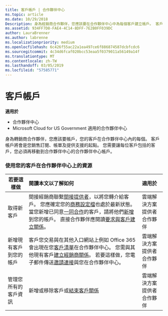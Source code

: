 ```yaml
---
title: 客戶帳戶 | 合作夥伴中心
ms.topic: article
ms.date: 10/29/2018
Description: 身為經銷商合作夥伴，您應該要在合作夥伴中心中為每個客戶建立帳戶。 客戶帳戶將會是您銷售訂閱、帳單及提供支援的起點。
ms.assetid: 934FF7D8-FAE4-4C14-8DFF-7E2B0FF039DC
author: LauraBrenner
ms.author: labrenne
ms.localizationpriority: medium
ms.openlocfilehash: 6c426f55ac22a1ea497ce6f886874587dcbfcdc6
ms.sourcegitcommit: 4c34d6fcaf020bcc53eaa5f0379011a56149a14f
ms.translationtype: MT
ms.contentlocale: zh-TW
ms.lasthandoff: 03/05/2019
ms.locfileid: "57585771"
---
```

# <a name="customer-accounts"></a>客戶帳戶

**適用於**

-  合作夥伴中心
-  Microsoft Cloud for US Government 適用的合作夥伴中心


身為轉銷商合作夥伴，您應該要帳戶，您的客戶在合作夥伴中心內的每個。 客戶帳戶將會是您銷售訂閱、帳單及提供支援的起點。 您需要讓每位客戶包括的客戶，您必須再移動到合作夥伴中心的合作夥伴中心帳戶。

### <a name="resources-for-working-with-your-customers-on-the-partner-center"></a>使用您的客戶在合作夥伴中心上的資源

|**若要這樣做**   |**閱讀本文以了解如何**   |**適用於**|
|-----------------|:----------------------------|:--------------|
|取得新客戶|間接經銷商聯繫[間接提供者](indirect-reseller-tasks-in-partner-center.md)，以將您轉介給客戶。 您應確定您的[商務設定檔](create-a-marketing-profile.md)也處於最新狀態。 當您新增已同意[一同合作](responding-to-referrals.md)的客戶，請將他們[新增](add-a-new-customer.md)到您的帳戶。 直接合作夥伴應閱讀[要求與客戶建立關係](request-a-relationship-with-a-customer.md)。|雲端解決方案提供者合作夥伴|
|新增現有客戶到您的帳戶   | 客戶您交易與在其他入口網站上例如 Office 365 會出現在您[客戶清單](see-your-customer-list.md)在合作夥伴中心。 您需與其他現有客戶[建立經銷商關係](indirect-reseller-tasks-in-partner-center.md)。 若要這樣做，您電子郵件傳送[邀請連接](responding-to-referrals.md)與您在合作夥伴中心。   | 雲端解決方案提供者合作夥伴   |
|管理您所有的客戶資訊   | 新增或移除客戶或[結束客戶關係](remove-a-relationship.md)|   雲端解決方案提供者合作夥伴 |